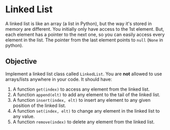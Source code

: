 # Linked List

A linked list is like an array (a list in Python), but the way it's stored in memory are different. You initially only have access to the 1st element. But, each element has a pointer to the next one, so you can easily access every element in the list. The pointer from the last element points to `null` (`None` in python).

## Objective

Implement a linked list class called `LinkedList`. You are **not** allowed to use arrays/lists anywhere in your code. It should have:
1. A function `get(index)` to access any element from the linked list.
2. A function `append(elt)` to add any element to the tail of the linked list.
3. A function `insert(index, elt)` to insert any element to any given position of the linked list.
4. A function `set(index, elt)` to change any element in the linked list to any value.
5. A function `remove(index)` to delete any element from the linked list.
